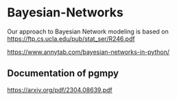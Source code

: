 # Bayesian-Networks

Our approach to Bayesian Network modeling is based on https://ftp.cs.ucla.edu/pub/stat_ser/R246.pdf

https://www.annytab.com/bayesian-networks-in-python/

## Documentation of pgmpy
https://arxiv.org/pdf/2304.08639.pdf

